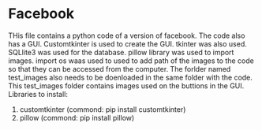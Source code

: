 # Facebook
THis file contains a python code of a version of facebook.
The code also has a GUI. Customtkinter is used to create the GUI.
tkinter was also used.
SQLlite3 was used for the database.
pillow library was used to import images. 
import os waas used to used to add path of the images to the code so that they can be accessed from the computer.
The forlder named test_images also needs to be doenloaded in the same folder with the code. This test_images folder contains images used on the buttions in the GUI.
Libraries to install:
1) customtkinter (commond: pip install customtkinter)
3) pillow (commond: pip install pillow)
